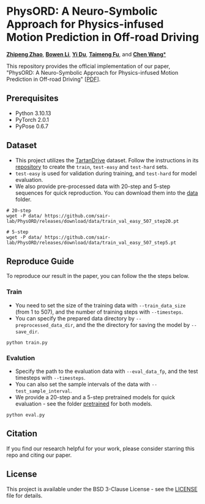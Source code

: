 # PhysORD: A Neuro-Symbolic Approach for Physics-infused Motion Prediction in Off-road Driving

[**Zhipeng Zhao**](https://github.com/Zhaozhpe), [**Bowen Li**](https://github.com/Jaraxxus-Me), [**Yi Du**](https://github.com/Inoriros), [**Taimeng Fu**](https://github.com/FuTaimeng), and [**Chen Wang***](https://github.com/wang-chen)

This repository provides the official implementation of our paper, "PhysORD: A Neuro-Symbolic Approach for Physics-infused Motion Prediction in Off-road Driving" [[PDF]()].

## Prerequisites

- Python 3.10.13
- PyTorch 2.0.1
- PyPose 0.6.7

## Dataset
- This project utilizes the [TartanDrive](https://github.com/castacks/tartan_drive) dataset. Follow the instructions in its [repository](https://github.com/castacks/tartan_drive?tab=readme-ov-file#create-traintest-split) to create the `train`, `test-easy` and `test-hard` sets.
- `test-easy` is used for validation during training, and `test-hard` for model evaluation.
- We also provide pre-processed data with 20-step and 5-step sequences for quick reproduction. You can download them into the [data](data) folder.
```
# 20-step
wget -P data/ https://github.com/sair-lab/PhysORD/releases/download/data/train_val_easy_507_step20.pt

# 5-step
wget -P data/ https://github.com/sair-lab/PhysORD/releases/download/data/train_val_easy_507_step5.pt
```

## Reproduce Guide
To reproduce our result in the paper, you can follow the the steps below.

### Train
- You need to set the size of the training data with `--train_data_size` (from 1 to 507), and the number of training steps with `--timesteps`.
- You can specify the prepared data directory by `--preprocessed_data_dir`, and the the directory for saving the model by `--save_dir`.
```
python train.py
```

### Evalution
- Specify the path to the evaluation data with `--eval_data_fp`, and the test timesteps with `--timesteps`.
- You can also set the sample intervals of the data with `--test_sample_interval`.
- We provide a 20-step and a 5-step pretrained models for quick evaluation - see the folder [pretrained](pretrained) for both models.
```
python eval.py
```


## Citation
If you find our research helpful for your work, please consider starring this repo and citing our paper.



## License

This project is available under the BSD 3-Clause License - see the [LICENSE](LICENSE) file for details.
